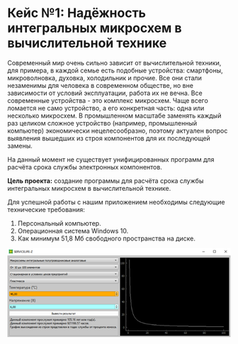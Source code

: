 # Кейс №1: Надёжность интегральных микросхем в вычислительной технике
 
Современный мир очень сильно зависит от вычислительной техники, для примера, в каждой семье есть подобные устройства: смартфоны, микроволновка, духовка, холодильник и прочие. Все они стали незаменимы для человека в современном обществе, но вне зависимости от условий эксплуатации, работа их не вечна. 
Все современные устройства - это комплекс микросхем. Чаще всего ломается не само устройство, а его конкретная часть: одна или несколько микросхем. В промышленном масштабе заменять каждый раз целиком сложное устройство (например, промышленный компьютер) экономически нецелесообразно, поэтому актуален вопрос выявления вышедших из строя компонентов для их последующей замены. 

На данный момент не существует унифицированных программ для расчёта срока службы электронных компонентов.

**Цель проекта:** создание программы для расчёта срока службы интегральных микросхем в вычислительной технике.

Для успешной работы с нашим приложением необходимы следующие технические требования:
1.	Персональный компьютер.
2.	Операционная система Windows 10.
3.	Как минимум 51,8 Мб свободного пространства на диске.

![alt text](https://raw.githubusercontent.com/0SouthBoss0/Predprof-2/main/documentation/result.png)